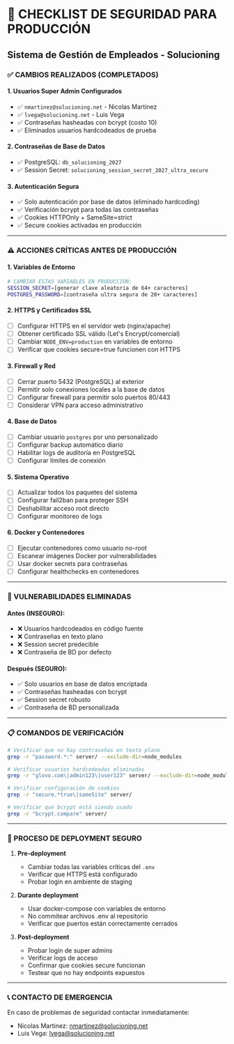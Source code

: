 # 🔐 CHECKLIST DE SEGURIDAD PARA PRODUCCIÓN
## Sistema de Gestión de Empleados - Solucioning

### ✅ CAMBIOS REALIZADOS (COMPLETADOS)

#### 1. **Usuarios Super Admin Configurados**
- ✅ `nmartinez@solucioning.net` - Nicolas Martinez
- ✅ `lvega@solucioning.net` - Luis Vega  
- ✅ Contraseñas hasheadas con bcrypt (costo 10)
- ✅ Eliminados usuarios hardcodeados de prueba

#### 2. **Contraseñas de Base de Datos**
- ✅ PostgreSQL: `db_solucioning_2027`
- ✅ Session Secret: `solucioning_session_secret_2027_ultra_secure`

#### 3. **Autenticación Segura**
- ✅ Solo autenticación por base de datos (eliminado hardcoding)
- ✅ Verificación bcrypt para todas las contraseñas
- ✅ Cookies HTTPOnly + SameSite=strict
- ✅ Secure cookies activadas en producción

---

### ⚠️ ACCIONES CRÍTICAS ANTES DE PRODUCCIÓN

#### 1. **Variables de Entorno**
```bash
# CAMBIAR ESTAS VARIABLES EN PRODUCCIÓN:
SESSION_SECRET=[generar clave aleatoria de 64+ caracteres]
POSTGRES_PASSWORD=[contraseña ultra segura de 20+ caracteres]
```

#### 2. **HTTPS y Certificados SSL**
- [ ] Configurar HTTPS en el servidor web (nginx/apache)
- [ ] Obtener certificado SSL válido (Let's Encrypt/comercial)
- [ ] Cambiar `NODE_ENV=production` en variables de entorno
- [ ] Verificar que cookies secure=true funcionen con HTTPS

#### 3. **Firewall y Red**
- [ ] Cerrar puerto 5432 (PostgreSQL) al exterior
- [ ] Permitir solo conexiones locales a la base de datos
- [ ] Configurar firewall para permitir solo puertos 80/443
- [ ] Considerar VPN para acceso administrativo

#### 4. **Base de Datos**
- [ ] Cambiar usuario `postgres` por uno personalizado
- [ ] Configurar backup automático diario
- [ ] Habilitar logs de auditoría en PostgreSQL
- [ ] Configurar límites de conexión

#### 5. **Sistema Operativo**
- [ ] Actualizar todos los paquetes del sistema
- [ ] Configurar fail2ban para proteger SSH
- [ ] Deshabilitar acceso root directo
- [ ] Configurar monitoreo de logs

#### 6. **Docker y Contenedores**
- [ ] Ejecutar contenedores como usuario no-root
- [ ] Escanear imágenes Docker por vulnerabilidades
- [ ] Usar docker secrets para contraseñas
- [ ] Configurar healthchecks en contenedores

---

### 🚨 VULNERABILIDADES ELIMINADAS

#### Antes (INSEGURO):
- ❌ Usuarios hardcodeados en código fuente
- ❌ Contraseñas en texto plano
- ❌ Session secret predecible
- ❌ Contraseña de BD por defecto

#### Después (SEGURO):
- ✅ Solo usuarios en base de datos encriptada
- ✅ Contraseñas hasheadas con bcrypt
- ✅ Session secret robusto
- ✅ Contraseña de BD personalizada

---

### 📋 COMANDOS DE VERIFICACIÓN

```bash
# Verificar que no hay contraseñas en texto plano
grep -r "password.*:" server/ --exclude-dir=node_modules

# Verificar usuarios hardcodeados eliminados
grep -r "glovo.com\|admin123\|user123" server/ --exclude-dir=node_modules

# Verificar configuración de cookies
grep -r "secure.*true\|sameSite" server/

# Verificar que bcrypt está siendo usado
grep -r "bcrypt.compare" server/
```

---

### 🔄 PROCESO DE DEPLOYMENT SEGURO

1. **Pre-deployment**
   - Cambiar todas las variables críticas del `.env`
   - Verificar que HTTPS está configurado
   - Probar login en ambiente de staging

2. **Durante deployment**
   - Usar docker-compose con variables de entorno
   - No commitear archivos .env al repositorio
   - Verificar que puertos están correctamente cerrados

3. **Post-deployment**
   - Probar login de super admins
   - Verificar logs de acceso
   - Confirmar que cookies secure funcionan
   - Testear que no hay endpoints expuestos

---

### 📞 CONTACTO DE EMERGENCIA
En caso de problemas de seguridad contactar inmediatamente:
- Nicolas Martinez: nmartinez@solucioning.net
- Luis Vega: lvega@solucioning.net 